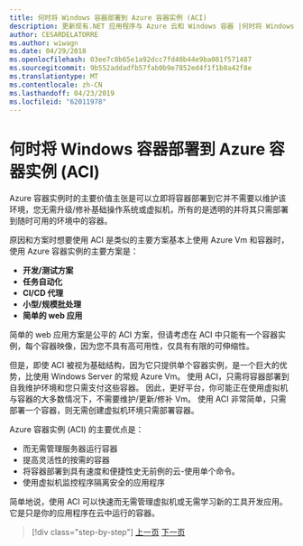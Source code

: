 ```yaml
---
title: 何时将 Windows 容器部署到 Azure 容器实例 (ACI)
description: 更新现有.NET 应用程序与 Azure 云和 Windows 容器 |何时将 Windows 容器部署到 Azure 容器实例 (ACI)
author: CESARDELATORRE
ms.author: wiwagn
ms.date: 04/29/2018
ms.openlocfilehash: 03ee7c8b65e1a92dcc7fd40b44e9ba081f571487
ms.sourcegitcommit: 9b552addadfb57fab0b9e7852ed4f1f1b8a42f8e
ms.translationtype: MT
ms.contentlocale: zh-CN
ms.lasthandoff: 04/23/2019
ms.locfileid: "62011978"
---
```

# <a name="when-to-deploy-windows-containers-to-azure-container-instances-aci"></a>何时将 Windows 容器部署到 Azure 容器实例 (ACI)

Azure 容器实例时的主要价值主张是可以立即将容器部署到它并不需要以维护该环境，您无需升级/修补基础操作系统或虚拟机，所有的是透明的并将其只需部署到随时可用的环境中的容器。

原因和方案时想要使用 ACI 是类似的主要方案基本上使用 Azure Vm 和容器时，使用 Azure 容器实例的主要方案是：

- **开发/测试方案**
- **任务自动化**
- **CI/CD 代理**
- **小型/规模批处理**
- **简单的 web 应用**

简单的 web 应用方案是公平的 ACI 方案，但请考虑在 ACI 中只能有一个容器实例，每个容器映像，因为您不具有高可用性，仅具有有限的可伸缩性。

但是，即使 ACI 被视为基础结构，因为它只提供单个容器实例，是一个巨大的优势，比使用 Windows Server 的常规 Azure Vm。 使用 ACI，只需将容器部署到自我维护环境和您只需支付这些容器。 因此，更好平台，你可能正在使用虚拟机与容器的大多数情况下，不需要维护/更新/修补 Vm。 使用 ACI 非常简单，只需部署一个容器，则无需创建虚拟机环境只需部署容器。

Azure 容器实例 (ACI) 的主要优点是：

- 而无需管理服务器运行容器
- 提高灵活性的按需的容器
- 将容器部署到具有速度和便捷性史无前例的云-使用单个命令。
- 使用虚拟机监控程序隔离安全的应用程序

简单地说，使用 ACI 可以快速而无需管理虚拟机或无需学习新的工具开发应用。 它是只是你的应用程序在云中运行的容器。

> [!div class="step-by-step"]
> [上一页](when-to-deploy-windows-containers-to-azure-vms-iaas-cloud.md)
> [下一页](when-to-deploy-windows-containers-to-service-fabric.md)

